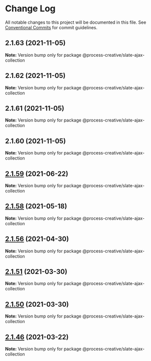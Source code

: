 # Change Log

All notable changes to this project will be documented in this file.
See [Conventional Commits](https://conventionalcommits.org) for commit guidelines.

## 2.1.63 (2021-11-05)

**Note:** Version bump only for package @process-creative/slate-ajax-collection





## 2.1.62 (2021-11-05)

**Note:** Version bump only for package @process-creative/slate-ajax-collection





## 2.1.61 (2021-11-05)

**Note:** Version bump only for package @process-creative/slate-ajax-collection





## 2.1.60 (2021-11-05)

**Note:** Version bump only for package @process-creative/slate-ajax-collection





## [2.1.59](https://github.com/Process-Creative/slate/compare/v2.1.58...v2.1.59) (2021-06-22)

**Note:** Version bump only for package @process-creative/slate-ajax-collection





## [2.1.58](https://github.com/Process-Creative/slate/compare/v2.1.57...v2.1.58) (2021-05-18)

**Note:** Version bump only for package @process-creative/slate-ajax-collection





## [2.1.56](https://github.com/Process-Creative/slate/compare/v2.1.55...v2.1.56) (2021-04-30)

**Note:** Version bump only for package @process-creative/slate-ajax-collection





## [2.1.51](https://github.com/Process-Creative/slate/compare/v2.1.50...v2.1.51) (2021-03-30)

**Note:** Version bump only for package @process-creative/slate-ajax-collection





## [2.1.50](https://github.com/Process-Creative/slate/compare/v2.1.49...v2.1.50) (2021-03-30)

**Note:** Version bump only for package @process-creative/slate-ajax-collection





## [2.1.46](https://github.com/Process-Creative/slate/compare/v2.1.45...v2.1.46) (2021-03-22)

**Note:** Version bump only for package @process-creative/slate-ajax-collection
